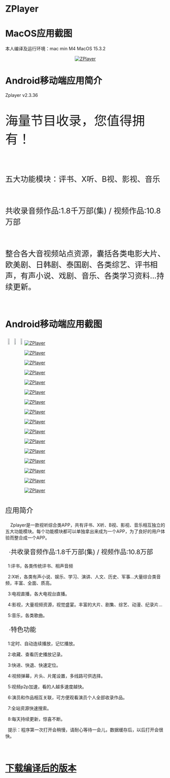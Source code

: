 # ZPlayer

# MacOS应用截图
本人编译及运行环境：mac min M4 MacOS 15.3.2
<div align="center">

[![ZPlayer](https://github.com/tonyblues8/ZPlayer/blob/main/pic/jp.png?raw=true)](#MacOS应用截图)

</div>


# Android移动端应用简介
Zplayer v2.3.36
<p style="font-size:2.5rem">海量节目收录，您值得拥有！</p><br>
<p style="font-size:1.5rem">五大功能模块：评书、X听、B视、影视、音乐</p><br>
<p style="font-size:1.5rem"> 共收录音频作品:1.8千万部(集) / 视频作品:10.8万部</p><br>
<p style="font-size:1.5rem">整合各大音视频站点资源，囊括各类电影大片、欧美剧、日韩剧、泰国剧、各类综艺、评书相声，有声小说、戏剧、音乐、各类学习资料...持续更新。</p><br>

# Android移动端应用截图
<div align="center" style="display:inline-table!important;">
<div style="display:table-cell!important;"><img style="width:50%;height:50%;" src="https://raw.githubusercontent.com/tonyblues8/ZPlayer/refs/heads/main/pic/app/Screenshot_20250401_064935.jpg"></div>

<div style="display:table-cell!important;"><img style="width:50%;height:50%;" src="https://raw.githubusercontent.com/tonyblues8/ZPlayer/refs/heads/main/pic/app/Screenshot_20250401_064935.jpg"></div>

<div style="display:table-cell!important;"><img style="width:50%;height:50%;" src="https://raw.githubusercontent.com/tonyblues8/ZPlayer/refs/heads/main/pic/app/Screenshot_20250401_064935.jpg"></div>


[![ZPlayer](https://raw.githubusercontent.com/tonyblues8/ZPlayer/refs/heads/main/pic/app/Screenshot_20250401_064935.jpg)](#Android移动端应用简介)

[![ZPlayer](https://raw.githubusercontent.com/tonyblues8/ZPlayer/refs/heads/main/pic/app/Screenshot_20250401_064852.jpg)](#Android移动端应用简介)

[![ZPlayer](https://raw.githubusercontent.com/tonyblues8/ZPlayer/refs/heads/main/pic/app/Screenshot_20250401_064947.jpg)](#Android移动端应用简介)

[![ZPlayer](https://raw.githubusercontent.com/tonyblues8/ZPlayer/refs/heads/main/pic/app/Screenshot_20250401_065003.jpg)](#Android移动端应用简介)

[![ZPlayer](https://raw.githubusercontent.com/tonyblues8/ZPlayer/refs/heads/main/pic/app/Screenshot_20250401_065118.jpg)](#Android移动端应用简介)

[![ZPlayer](https://raw.githubusercontent.com/tonyblues8/ZPlayer/refs/heads/main/pic/app/Screenshot_20250401_065130.jpg)](#Android移动端应用简介)

[![ZPlayer](https://raw.githubusercontent.com/tonyblues8/ZPlayer/refs/heads/main/pic/app/Screenshot_20250401_065146.jpg)](#Android移动端应用简介)

[![ZPlayer](https://raw.githubusercontent.com/tonyblues8/ZPlayer/refs/heads/main/pic/app/Screenshot_20250401_065242.jpg)](#Android移动端应用简介)

[![ZPlayer](https://raw.githubusercontent.com/tonyblues8/ZPlayer/refs/heads/main/pic/app/Screenshot_20250401_065302.jpg)](#Android移动端应用简介)

[![ZPlayer](https://raw.githubusercontent.com/tonyblues8/ZPlayer/refs/heads/main/pic/app/Screenshot_20250401_065336.jpg)](#Android移动端应用简介)

[![ZPlayer](https://raw.githubusercontent.com/tonyblues8/ZPlayer/refs/heads/main/pic/app/Screenshot_20250401_065431.jpg)](#Android移动端应用简介)

[![ZPlayer](https://raw.githubusercontent.com/tonyblues8/ZPlayer/refs/heads/main/pic/app/Screenshot_20250401_065445.jpg)](#Android移动端应用简介)

[![ZPlayer](https://raw.githubusercontent.com/tonyblues8/ZPlayer/refs/heads/main/pic/app/Screenshot_20250401_065509.jpg)](#Android移动端应用简介)

[![ZPlayer](https://raw.githubusercontent.com/tonyblues8/ZPlayer/refs/heads/main/pic/app/Screenshot_20250401_065551.jpg)](#Android移动端应用简介)

[![ZPlayer](https://raw.githubusercontent.com/tonyblues8/ZPlayer/refs/heads/main/pic/app/Screenshot_20250401_065705.jpg)](#Android移动端应用简介)

[![ZPlayer](https://raw.githubusercontent.com/tonyblues8/ZPlayer/refs/heads/main/pic/app/Screenshot_20250401_065720.jpg)](#Android移动端应用简介)

</div>
<div class="apk_left_title" style="text-align:left;">
 <p class="apk_left_title_nav" style="font-size:22px;">应用简介</p>
 <div class="apk_left_title_info">
  <p>&nbsp;&nbsp;&nbsp;&nbsp;Zplayer是一款视听综合类APP，共有评书、X听、B视、影视、音乐相互独立的五大功能模块。每个功能模块都可以单独拿出来成为一个APP，为了良好的用户体验而整合成一个APP。</p>
  <p style="font-size:20px;">&nbsp;&nbsp;&middot;共收录音频作品:1.8千万部(集) / 视频作品:10.8万部</p>
  <p>&nbsp;&nbsp;1:评书，各类传统评书、相声音频</p>
  <p>&nbsp;&nbsp;2:X听，各类有声小说、娱乐、学习、演讲、人文、历史、军事...大量综合类音频，丰富、全面、质高。</p>
  <p>&nbsp;&nbsp;3:电视直播，各大电视台直播。</p>
  <p>&nbsp;&nbsp;4:影视，大量视频资源，视觉盛宴。丰富的大片、剧集、综艺、动漫、纪录片...</p>
  <p>&nbsp;&nbsp;5:音乐，各类歌曲。</p>
  <p style="font-size:20px;">&nbsp;&nbsp;&middot;特色功能</p>
  <p>&nbsp;&nbsp;1:定时、自动连续播放，记忆播放。</p>
  <p>&nbsp;&nbsp;2:收藏、查看历史播放记录。</p>
  <p>&nbsp;&nbsp;3:快进、快退、快速定位。</p>
  <p>&nbsp;&nbsp;4:视频弹幕，片头、片尾设置，多线路可供选择。</p>
  <p>&nbsp;&nbsp;5:视频p2p加速，看的人越多速度越快。</p>
  <p>&nbsp;&nbsp;6:演员和作品相互关联，可方便观看演员个人全部收录作品。</p>
  <p>&nbsp;&nbsp;7:全站资源快速搜索。</p>
  <p>&nbsp;&nbsp;8:每天持续更新，惊喜不断。</p>
  <p>&nbsp;&nbsp;提示：程序第一次打开会稍慢，请耐心等待一会儿，数据缓存后，以后打开会很快。</p>
  <p><br /></p>
 </div>
</div>		

# <a href="https://github.com/tonyblues8/ZPlayer/releases">下载编译后的版本</a>

